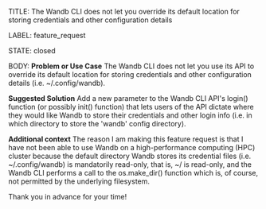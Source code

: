 TITLE:
The Wandb CLI does not let you override its default location for storing credentials and other configuration details

LABEL:
feature_request

STATE:
closed

BODY:
**Problem or Use Case**
The Wandb CLI does not let you use its API to override its default location for storing credentials and other configuration details (i.e. ~/.config/wandb).

**Suggested Solution**
Add a new parameter to the Wandb CLI API's login() function (or possibly init() function) that lets users of the API dictate where they would like Wandb to store their credentials and other login info (i.e. in which directory to store the 'wandb' config directory).

**Additional context**
The reason I am making this feature request is that I have not been able to use Wandb on a high-performance computing (HPC) cluster because the default directory Wandb stores its credential files (i.e. ~/.config/wandb) is mandatorily read-only, that is, ~/ is read-only, and the Wandb CLI performs a call to the os.make_dir() function which is, of course, not permitted by the underlying filesystem.

Thank you in advance for your time! 


